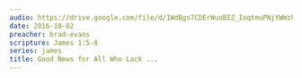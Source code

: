 ```yaml
---
audio: https://drive.google.com/file/d/1WdBgs7CDErWuoBIZ_IoqtmuPNjYWWzkf/view
date: 2016-10-02
preacher: brad-evans
scripture: James 1:5-8
series: james
title: Good News for All Who Lack ...
---
```

